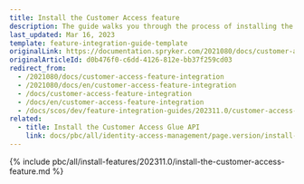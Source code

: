 ```yaml
---
title: Install the Customer Access feature
description: The guide walks you through the process of installing the Customer Access feature in the project.
last_updated: Mar 16, 2023
template: feature-integration-guide-template
originalLink: https://documentation.spryker.com/2021080/docs/customer-access-feature-integration
originalArticleId: d0b476f0-c6dd-4126-812e-bb37f259cd03
redirect_from:
  - /2021080/docs/customer-access-feature-integration
  - /2021080/docs/en/customer-access-feature-integration
  - /docs/customer-access-feature-integration
  - /docs/en/customer-access-feature-integration
  - /docs/scos/dev/feature-integration-guides/202311.0/customer-access-feature-integration.html
related:
  - title: Install the Customer Access Glue API
    link: docs/pbc/all/identity-access-management/page.version/install-and-upgrade/install-the-customer-access-glue-api.html
---
```


{% include pbc/all/install-features/202311.0/install-the-customer-access-feature.md %} <!-- To edit, see /_includes/pbc/all/install-features/202311.0/install-the-customer-access-feature.md -->

